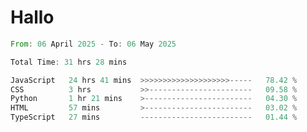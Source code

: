 # Hallo
<!--START_SECTION:waka-->

```rust
From: 06 April 2025 - To: 06 May 2025

Total Time: 31 hrs 28 mins

JavaScript   24 hrs 41 mins  >>>>>>>>>>>>>>>>>>>>-----   78.42 %
CSS          3 hrs           >>-----------------------   09.58 %
Python       1 hr 21 mins    >------------------------   04.30 %
HTML         57 mins         >------------------------   03.02 %
TypeScript   27 mins         -------------------------   01.44 %
```

<!--END_SECTION:waka-->
